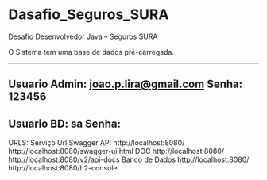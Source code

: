 # Dasafio_Seguros_SURA
Desafio Desenvolvedor Java – Seguros SURA

O Sistema tem uma base de dados pré-carregada.

-----
Usuario Admin: joao.p.lira@gmail.com
Senha: 123456
----
Usuario BD: sa
Senha: 
----
URLS:
Serviço	Url	Swagger
API	http://localhost:8080/	http://localhost:8080/swagger-ui.html
DOC	http://localhost:8080/	http://localhost:8080/v2/api-docs
Banco de Dados	http://localhost:8080/	http://localhost:8080/h2-console
